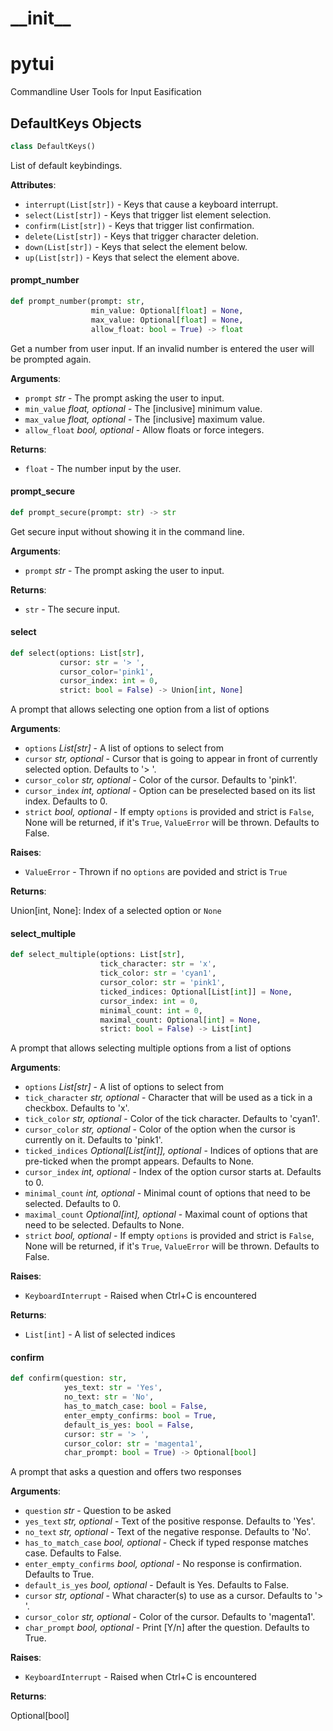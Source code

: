 <a id="__init__"></a>

# \_\_init\_\_

<a id="pytui"></a>

# pytui

Commandline User Tools for Input Easification

<a id="pytui.DefaultKeys"></a>

## DefaultKeys Objects

```python
class DefaultKeys()
```

List of default keybindings.

**Attributes**:

- `interrupt(List[str])` - Keys that cause a keyboard interrupt.
- `select(List[str])` - Keys that trigger list element selection.
- `confirm(List[str])` - Keys that trigger list confirmation.
- `delete(List[str])` - Keys that trigger character deletion.
- `down(List[str])` - Keys that select the element below.
- `up(List[str])` - Keys that select the element above.

<a id="pytui.prompt_number"></a>

#### prompt\_number

```python
def prompt_number(prompt: str,
                  min_value: Optional[float] = None,
                  max_value: Optional[float] = None,
                  allow_float: bool = True) -> float
```

Get a number from user input.
If an invalid number is entered the user will be prompted again.

**Arguments**:

- `prompt` _str_ - The prompt asking the user to input.
- `min_value` _float, optional_ - The [inclusive] minimum value.
- `max_value` _float, optional_ - The [inclusive] maximum value.
- `allow_float` _bool, optional_ - Allow floats or force integers.
  

**Returns**:

- `float` - The number input by the user.

<a id="pytui.prompt_secure"></a>

#### prompt\_secure

```python
def prompt_secure(prompt: str) -> str
```

Get secure input without showing it in the command line.

**Arguments**:

- `prompt` _str_ - The prompt asking the user to input.
  

**Returns**:

- `str` - The secure input.

<a id="pytui.select"></a>

#### select

```python
def select(options: List[str],
           cursor: str = '> ',
           cursor_color='pink1',
           cursor_index: int = 0,
           strict: bool = False) -> Union[int, None]
```

A prompt that allows selecting one option from a list of options

**Arguments**:

- `options` _List[str]_ - A list of options to select from
- `cursor` _str, optional_ - Cursor that is going to appear in front of currently selected option. Defaults to '> '.
- `cursor_color` _str, optional_ - Color of the cursor. Defaults to 'pink1'.
- `cursor_index` _int, optional_ - Option can be preselected based on its list index. Defaults to 0.
- `strict` _bool, optional_ - If empty `options` is provided and strict is `False`, None will be returned, if it's `True`, `ValueError` will be thrown. Defaults to False.
  

**Raises**:

- `ValueError` - Thrown if no `options` are povided and strict is `True`
  

**Returns**:

  Union[int, None]: Index of a selected option or `None`

<a id="pytui.select_multiple"></a>

#### select\_multiple

```python
def select_multiple(options: List[str],
                    tick_character: str = 'x',
                    tick_color: str = 'cyan1',
                    cursor_color: str = 'pink1',
                    ticked_indices: Optional[List[int]] = None,
                    cursor_index: int = 0,
                    minimal_count: int = 0,
                    maximal_count: Optional[int] = None,
                    strict: bool = False) -> List[int]
```

A prompt that allows selecting multiple options from a list of options

**Arguments**:

- `options` _List[str]_ - A list of options to select from
- `tick_character` _str, optional_ - Character that will be used as a tick in a checkbox. Defaults to 'x'.
- `tick_color` _str, optional_ - Color of the tick character. Defaults to 'cyan1'.
- `cursor_color` _str, optional_ - Color of the option when the cursor is currently on it. Defaults to 'pink1'.
- `ticked_indices` _Optional[List[int]], optional_ - Indices of options that are pre-ticked when the prompt appears. Defaults to None.
- `cursor_index` _int, optional_ - Index of the option cursor starts at. Defaults to 0.
- `minimal_count` _int, optional_ - Minimal count of options that need to be selected. Defaults to 0.
- `maximal_count` _Optional[int], optional_ - Maximal count of options that need to be selected. Defaults to None.
- `strict` _bool, optional_ - If empty `options` is provided and strict is `False`, None will be returned, if it's `True`, `ValueError` will be thrown. Defaults to False.
  

**Raises**:

- `KeyboardInterrupt` - Raised when Ctrl+C is encountered
  

**Returns**:

- `List[int]` - A list of selected indices

<a id="pytui.confirm"></a>

#### confirm

```python
def confirm(question: str,
            yes_text: str = 'Yes',
            no_text: str = 'No',
            has_to_match_case: bool = False,
            enter_empty_confirms: bool = True,
            default_is_yes: bool = False,
            cursor: str = '> ',
            cursor_color: str = 'magenta1',
            char_prompt: bool = True) -> Optional[bool]
```

A prompt that asks a question and offers two responses

**Arguments**:

- `question` _str_ - Question to be asked
- `yes_text` _str, optional_ - Text of the positive response. Defaults to 'Yes'.
- `no_text` _str, optional_ - Text of the negative response. Defaults to 'No'.
- `has_to_match_case` _bool, optional_ - Check if typed response matches case. Defaults to False.
- `enter_empty_confirms` _bool, optional_ - No response is confirmation. Defaults to True.
- `default_is_yes` _bool, optional_ - Default is Yes. Defaults to False.
- `cursor` _str, optional_ - What character(s) to use as a cursor. Defaults to '> '.
- `cursor_color` _str, optional_ - Color of the cursor. Defaults to 'magenta1'.
- `char_prompt` _bool, optional_ - Print [Y/n] after the question. Defaults to True.
  

**Raises**:

- `KeyboardInterrupt` - Raised when Ctrl+C is encountered
  

**Returns**:

  Optional[bool]

